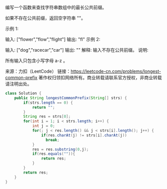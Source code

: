 编写一个函数来查找字符串数组中的最长公共前缀。

如果不存在公共前缀，返回空字符串 ""。

示例 1:

输入: ["flower","flow","flight"]
输出: "fl"
示例 2:

输入: ["dog","racecar","car"]
输出: ""
解释: 输入不存在公共前缀。
说明:

所有输入只包含小写字母 a-z 。

来源：力扣（LeetCode）
链接：https://leetcode-cn.com/problems/longest-common-prefix
著作权归领扣网络所有。商业转载请联系官方授权，非商业转载请注明出处。

```java
class Solution {
    public String longestCommonPrefix(String[] strs) {
        if(strs.length == 0) {
            return "";
        }
        String res = strs[0];
        for(int i = 1; i < strs.length; i++) {
            int j = 0;
            for(; j < res.length() && j < strs[i].length(); j++) {
                if(res.charAt(j) != strs[i].charAt(j))
                  break;
            }
            res = res.substring(0,j);
            if(res.equals("")){
                return res;
            }
        }
        return res;
    }
}
```

